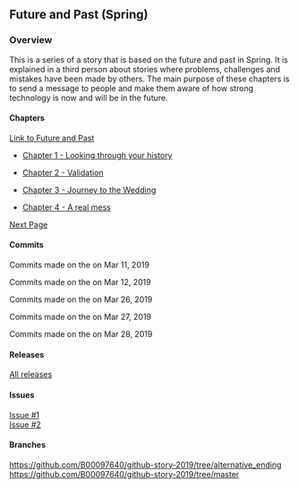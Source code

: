 ## Future and Past (Spring)

### Overview
This is a series of a story that is based on the future and past in Spring. It is explained in a third person about stories where problems, challenges and mistakes have been made by others. The main purpose of these chapters is to send a message to people and make them aware of how strong technology is now and will be in the future.

#### Chapters
[Link to Future and Past](https://b00097640.github.io/github-story-2019/)

- [Chapter 1 - Looking through your history](chapter01.md)

- [Chapter 2 - Validation](chapter02.md)

- [Chapter 3 - Journey to the Wedding](chapter03.md)

- [Chapter 4 - A real mess](chapter04.md)


[Next Page](chapter01.md)

#### Commits

Commits made on the on Mar 11, 2019

Commits made on the on Mar 12, 2019

Commits made on the on Mar 26, 2019

Commits made on the on Mar 27, 2019

Commits made on the on Mar 28, 2019

#### Releases
[All releases](https://github.com/B00097640/github-story-2019/releases)<br/>


#### Issues
[Issue #1](https://github.com/B00097640/github-story-2019/issues/1)<br/>
[Issue #2](https://github.com/B00097640/github-story-2019/issues/2)

#### Branches
https://github.com/B00097640/github-story-2019/tree/alternative_ending<br/>
https://github.com/B00097640/github-story-2019/tree/master